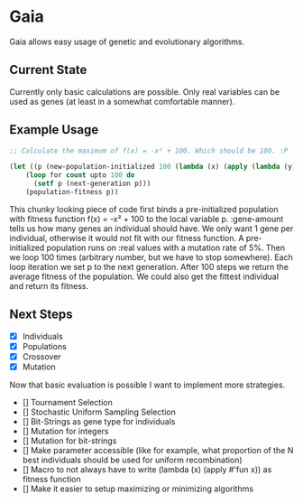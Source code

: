 # Gaia

Gaia allows easy usage of genetic and evolutionary algorithms.

## Current State

Currently only basic calculations are possible. Only real variables can be used as genes (at least in a somewhat comfortable manner).

## Example Usage

```lisp
;; Calculate the maximum of f(x) = -x² + 100. Which should be 100. :P

(let ((p (new-population-initialized 100 (lambda (x) (apply (lambda (y) (+ (- (* y y)) 100)) x)) :gene-amount 1)))
    (loop for count upto 100 do
      (setf p (next-generation p)))
    (population-fitness p))

``` 

This chunky looking piece of code first binds a pre-initialized population with fitness function f(x) = -x² + 100 to the local variable p. :gene-amount tells us how many genes an individual should have. We only want 1 gene per individual, otherwise it would not fit with our fitness function.
A pre-initialized population runs on :real values with a mutation rate of 5%.
Then we loop 100 times (arbitrary number, but we have to stop somewhere).
Each loop iteration we set p to the next generation.
After 100 steps we return the average fitness of the population. We could also get the fittest individual and return its fitness.

## Next Steps

- [X] Individuals
- [X] Populations
- [X] Crossover
- [X] Mutation

Now that basic evaluation is possible I want to implement more strategies.

- [] Tournament Selection
- [] Stochastic Uniform Sampling Selection
- [] Bit-Strings as gene type for individuals
- [] Mutation for integers
- [] Mutation for bit-strings
- [] Make parameter accessible (like for example, what proportion of the N best individuals should be used for uniform recombination)
- [] Macro to not always have to write (lambda (x) (apply #'fun x)) as fitness function
- [] Make it easier to setup maximizing or minimizing algorithms
